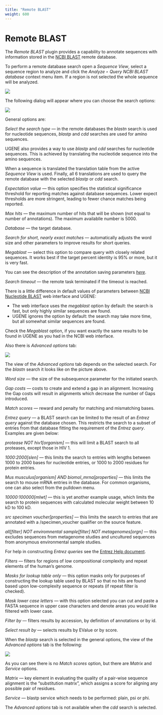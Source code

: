 ```yaml
---
title: "Remote BLAST"
weight: 600
---
```



# Remote BLAST

The _Remote BLAST_ plugin provides a capability to annotate sequences with information stored in the [NCBI BLAST](http://blast.ncbi.nlm.nih.gov/Blast.cgi) remote database.

To perform a remote database search open a _Sequence View_, select a sequence region to analyze and click the _Analyze ‣ Query NCBI BLAST database_ context menu item. If a region is not selected the whole sequence will be analyzed.


![](/images/65930710/65930711.png)

The following dialog will appear where you can choose the search options:


![](/images/65930710/65930712.png)

General options are:

_Select the search type_ — in the remote databases the _blastn_ search is used for nucleotide sequences, _blastp_ and _cdd_ searches are used for amino sequences.

UGENE also provides a way to use _blastp_ and _cdd_ searches for nucleotide sequences. This is achieved by translating the nucleotide sequence into the amino sequences.

When a sequence is translated the translation table from the active _Sequence View_ is used. Finally, all 6 translations are used to query the remote database with the selected _blastp_ or _cdd_ search.

_Expectation value_ — this option specifies the statistical significance threshold for reporting matches against database sequences. Lower expect thresholds are more stringent, leading to fewer chance matches being reported.

_Max hits_ — the maximum number of hits that will be shown (not equal to number of annotations). The maximum availablle number is 5000.

_Database_ — the target database.

_Search for short, nearly exact matches_ — automatically adjusts the word size and other parameters to improve results for short queries.

_Megablast_ — select this option to compare query with closely related sequences. It works best if the target percent identity is 95% or more, but it is very fast.

You can see the description of the annotation saving parameters [_here_](creating-annotation.md).

_Search timeout_ — the remote task terminated if the timeout is reached.

There is a little difference in default values of parameters between [NCBI Nucleotide BLAST](http://blast.ncbi.nlm.nih.gov/Blast.cgi?PROGRAM=blastn&PAGE_TYPE=BlastSearch&LINK_LOC=blasthome) web interface and UGENE:

*   The web interface uses the _megablast_ option by default: the search is fast, but only highly similar sequences are found.
*   UGENE ignores the option by default: the search may take more time, but all somewhat similar sequences are found.

Check the _Megablast_ option, if you want exactly the same results to be found in UGENE as you had in the NCBI web interface.

Also there is _Advanced options_ tab:


![](/images/65930710/65930713.png)

The view of the _Advanced options_ tab depends on the selected search. For the _blastn_ search it looks like on the picture above.

_Word size_ — the size of the subsequence parameter for the initiated search.

_Gap costs_ — costs to create and extend a gap in an alignment. Increasing the Gap costs will result in alignments which decrease the number of Gaps introduced.

_Match scores_ — reward and penalty for matching and mismatching bases.

_Entrez query_ — a BLAST search can be limited to the result of an _Entrez query_ against the database chosen. This restricts the search to a subset of entries from that database fitting the requirement of the _Entrez query_. Examples are given below:

_protease NOT hiv1\[organism\]_ — this will limit a BLAST search to all proteases, except those in HIV 1.

_1000:2000\[slen\]_ — this limits the search to entries with lengths between 1000 to 2000 bases for nucleotide entries, or 1000 to 2000 residues for protein entries.

_Mus musculus\[organism\] AND biomol\_mrna\[properties\]_ — this limits the search to mouse mRNA entries in the database. For common organisms, one can also select from the pulldown menu.

_10000:100000\[mlwt\]_ — this is yet another example usage, which limits the search to protein sequences with calculated molecular weight between 10 kD to 100 kD.

_src specimen voucher\[properties\]_ — this limits the search to entries that are annotated with a /specimen\_voucher qualifier on the source feature.

_all\[filter\] NOT enviromnental sample\[filter\] NOT metagenomes\[orgn\]_ — this excludes sequences from metagenome studies and uncultured sequences from anonymous environmental sample studies.

For help in constructing _Entrez queries_ see the [Entrez Help document](http://www.ncbi.nlm.nih.gov/books/NBK3837/).

_Filters_ — filters for regions of low compositional complexity and repeat elements of the human’s genome.

_Masks for lookup table only_ — this option masks only for purposes of constructing the lookup table used by BLAST so that no hits are found based upon low-complexity sequence or repeats (if repeat filter is checked).

_Mask lower case letters_ — with this option selected you can cut and paste a FASTA sequence in upper case characters and denote areas you would like filtered with lower case.

_Filter by_ — filters results by accession, by definition of annotations or by id.

_Select result by_ — selects results by EValue or by score.

When the _blastp_ search is selected in the general options, the view of the _Advanced options_ tab is the following:


![](/images/65930710/65930714.png)

As you can see there is no _Match scores_ option, but there are _Matrix_ and _Service_ options.

_Matrix_ — key element in evaluating the quality of a pair-wise sequence alignment is the “substitution matrix”, which assigns a score for aligning any possible pair of residues.

_Service_ — blastp service which needs to be performed: plain, psi or phi.

The _Advanced options_ tab is not available when the _cdd_ search is selected.
